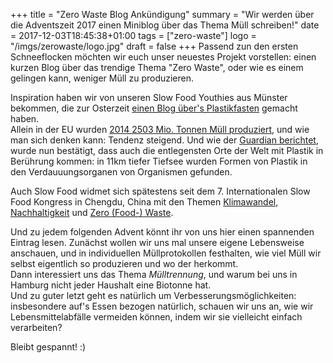 +++
title = "Zero Waste Blog Ankündigung"
summary = "Wir werden über die Adventszeit 2017 einen Miniblog über das Thema Müll schreiben!"
date = 2017-12-03T18:45:38+01:00
tags = ["zero-waste"]
logo = "/imgs/zerowaste/logo.jpg"
draft = false
+++
Passend zun den ersten Schneeflocken möchten wir euch unser neuestes Projekt vorstellen: einen kurzen Blog über das trendige Thema "Zero Waste", oder wie es einem gelingen kann, weniger Müll zu produzieren.

Inspiration haben wir von unseren Slow Food Youthies aus Münster bekommen, die zur Osterzeit [einen Blog über's Plastikfasten](https://plastikfasten-sfy.jimdo.com/) gemacht haben.   
Allein in der EU wurden [2014 2503 Mio. Tonnen Müll produziert](http://ec.europa.eu/eurostat/statistics-explained/index.php/Waste_statistics), und wie man sich denken kann: Tendenz steigend. Und wie der [Guardian berichtet](https://www.theguardian.com/environment/2017/nov/15/plastics-found-in-stomachs-of-deepest-sea-creatures), wurde nun bestätigt, dass auch die entlegensten Orte der Welt mit Plastik in Berührung kommen: in 11km tiefer Tiefsee wurden Formen von Plastik in den Verdauuungsorganen von Organismen gefunden.

Auch Slow Food widmet sich spätestens seit dem 7. Internationalen Slow Food Kongress in Chengdu, China mit den Themen [Klimawandel, Nachhaltigkeit](https://www.slowfood.com/what-we-do/themes/fight-climate-change/) und [Zero (Food-) Waste](https://www.slowfood.com/what-we-do/themes/food-waste/).

Und zu jedem folgenden Advent könnt ihr von uns hier einen spannenden Eintrag lesen. Zunächst wollen wir uns mal unsere eigene Lebensweise anschauen, und in individuellen Müllprotokollen festhalten, wie viel Müll wir selbst eigentlich so produzieren und wo der herkommt.   
Dann interessiert uns das Thema *Mülltrennung*, und warum bei uns in Hamburg nicht jeder Haushalt eine Biotonne hat.   
Und zu guter letzt geht es natürlich um Verbesserungsmöglichkeiten: insbesondere auf's Essen bezogen natürlich, schauen wir uns an, wie wir Lebensmittelabfälle vermeiden können, indem wir sie vielleicht einfach verarbeiten?

Bleibt gespannt! :)
